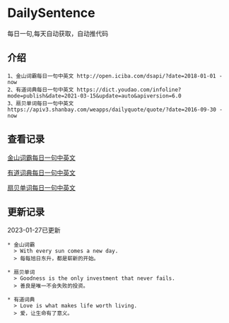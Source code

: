 # DailySentence

每日一句,每天自动获取，自动推代码

## 介绍

```
1、金山词霸每日一句中英文 http://open.iciba.com/dsapi/?date=2018-01-01 - now
2、有道词典每日一句中英文 https://dict.youdao.com/infoline?mode=publish&date=2021-03-15&update=auto&apiversion=6.0
3、扇贝单词每日一句中英文 https://apiv3.shanbay.com/weapps/dailyquote/quote/?date=2016-09-30 - now
```

## 查看记录

[金山词霸每日一句中英文](./data/iciba/)

[有道词典每日一句中英文](./data/youdao/)

[扇贝单词每日一句中英文](./data/shanbay/)

## 更新记录
2023-01-27已更新 
```
* 金山词霸
  > With every sun comes a new day.
  > 每每旭日东升，都是崭新的开始。

* 扇贝单词
  > Goodness is the only investment that never fails.
  > 善良是唯一不会失败的投资。

* 有道词典
  > Love is what makes life worth living.
  > 爱，让生命有了意义。

```
